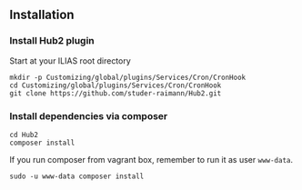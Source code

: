 ## Installation

### Install Hub2 plugin
Start at your ILIAS root directory 

```
mkdir -p Customizing/global/plugins/Services/Cron/CronHook
cd Customizing/global/plugins/Services/Cron/CronHook
git clone https://github.com/studer-raimann/Hub2.git
```

### Install dependencies via composer
```
cd Hub2
composer install
```

If you run composer from vagrant box, remember to run it as user `www-data`.
```
sudo -u www-data composer install
```

